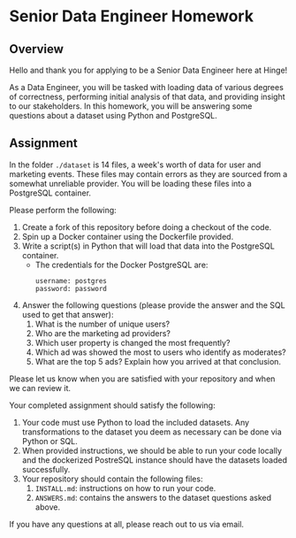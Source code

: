 # Senior Data Engineer Homework

## Overview

Hello and thank you for applying to be a Senior Data Engineer here at Hinge!

As a Data Engineer, you will be tasked with loading data of various degrees of correctness, performing initial analysis of that data, and providing insight to our stakeholders. In this homework, you will be answering some questions about a dataset using Python and PostgreSQL.

## Assignment

In the folder `./dataset` is 14 files, a week's worth of data for user and marketing events. These files may contain errors as they are sourced from a somewhat unreliable provider. You will be loading these files into a PostgreSQL container.

Please perform the following:

1. Create a fork of this repository before doing a checkout of the code.
2. Spin up a Docker container using the Dockerfile provided.
3. Write a script(s) in Python that will load that data into the PostgreSQL container.
    * The credentials for the Docker PostgreSQL are:
        ```
        username: postgres
        password: password
        ```
4. Answer the following questions (please provide the answer and the SQL used to get that answer):
    1. What is the number of unique users?
    2. Who are the marketing ad providers?
    3. Which user property is changed the most frequently?
    4. Which ad was showed the most to users who identify as moderates?
    5. What are the top 5 ads? Explain how you arrived at that conclusion.

Please let us know when you are satisfied with your repository and when we can review it.

Your completed assignment should satisfy the following:

1. Your code must use Python to load the included datasets. Any transformations to the dataset you deem as necessary can be done via Python or SQL.
2. When provided instructions, we should be able to run your code locally and the dockerized PostreSQL instance should have the datasets loaded successfully.
3. Your repository should contain the following files:
    1. `INSTALL.md`: instructions on how to run your code.
    2. `ANSWERS.md`: contains the answers to the dataset questions asked above.

If you have any questions at all, please reach out to us via email.
